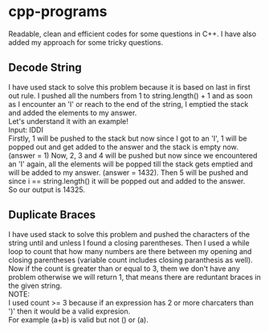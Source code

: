 # cpp-programs
Readable, clean and efficient codes for some questions in C++.
I have also added my approach for some tricky questions.

## Decode String
I have used stack to solve this problem because it is based on last in first out rule. I pushed all the numbers from 1 to string.length() + 1 and as soon as I encounter an 'I' or reach to the end of the string, I emptied the stack and added the elements to my answer.<br> 
Let's understand it with an example!<br>
Input: IDDI<br>
Firstly, 1 will be pushed to the stack but now since I got to an 'I', 1 will be popped out and get added to the answer and the stack is empty now.(answer = 1)
Now, 2, 3 and 4 will be pushed but now since we encountered an 'I' again, all the elements will be popped till the stack gets emptied and will be added to my answer. (answer = 1432). Then 5 will be pushed and since i == string.length() it will be popped out and added to the answer.<br>
So our output is 14325.

## Duplicate Braces
I have used stack to solve this problem and pushed the characters of the string until and unless I found a closing parentheses. Then I used a while loop to count that how many numbers are there between my opening and closing parentheses (variable count includes closing paranthesis as well). Now if the count is greater than or equal to 3, them we don't have any problem otherwise we will return 1, that means there are reduntant braces in the given string.<br>
NOTE:<br> 
I used count >= 3 because if an expression has 2 or more charcaters than ')' then it would be a valid expresion.<br>
For example (a+b) is valid but not () or (a).
